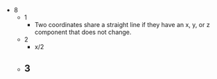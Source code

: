 - 8
	- 1
		- Two coordinates share a straight line if they have an x, y, or z component that does not change.
	- 2
		- x/2
	- 3
		- 